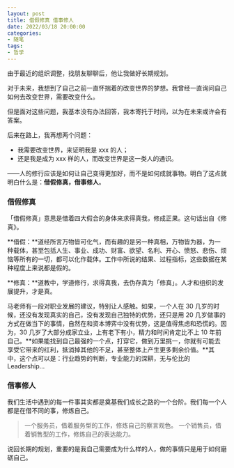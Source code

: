 ```yaml
---
layout: post
title: 借假修真 借事修人
date: 2022/03/18 20:00:00
categories:
- 随笔
tags:
- 哲学
---
```


由于最近的组织调整，找朋友聊聊后，他让我做好长期规划。

对于未来，我想到了自己之前一直怀揣着的改变世界的梦想。我曾经一直询问自己如何去改变世界，需要改变什么。

但是面对这些问题，我基本没有办法回答，我本寄托于时间，以为在未来或许会有答案。

后来在路上，我再想两个问题：

- 我需要改变世界，来证明我是 xxx 的人；
- 还是我是成为 xxx 样的人，而改变世界是这一类人的通识。

——人的修行应该是如何让自己变得更加好，而不是如何成就事物。明白了这点就明白什么是：**借假修真，借事修人**。

### 借假修真

「借假修真」意思是借着四大假合的身体来求得真我，修成正果。这句话出自《修真》。

**借假：**道经所言万物皆可化气，而有趣的是另一种真相，万物皆为器，为一种载体，甚至包括人生、事业、成功、财富、欲望、名利、开心、愤怒、悲伤、烦恼等所有的一切，都可以化作载体。工作中所说的结果、过程指标，这些数据在某种程度上来说都是假的。

**修真：**道教中，学道修行，求得真我，去伪存真为「修真」。人才和组织的发展提升，才是真。

马老师有一段对职业发展的建议，特别让人感触。如果，一个人在 30 几岁的时候，还没有发现真实的自己，没有发现自己独特的优势，还只是用 20 几岁做事的方式在做当下的事情，自然在和资本博弈中没有优势，这是值得焦虑和恐慌的。因为，30 几岁了大部分成家立业，上有老下有小，精力和时间肯定比不上 10 年前自己。**如果能找到自己最强的一个点，打穿它，做到万里挑一，你就有可能去享受它带来的红利，抵消掉其他的不足，甚至整体上产生更多剩余价值。**其中，这个点可以是：行业趋势的判断，专业能力的深耕，无与伦比的 Leadership…

### 借事修人

我们生活中遇到的每一件事其实都是奠基我们成长之路的一个台阶。我们每一个人都是在借不同的事，修炼自己。

> 一个服务员，借着服务型的工作，修炼自己的察言观色。
> 一个销售员，借着销售型的工作，修炼自己的表达能力。

说回长期的规划，重要的是我自己需要成为什么样的人，做的事情只是用于如何磨砺自己。
